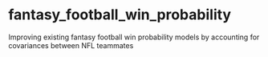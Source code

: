 # fantasy_football_win_probability
Improving existing fantasy football win probability models by accounting for covariances between NFL teammates
